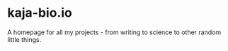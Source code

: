 # kaja-bio.io
A homepage for all my projects - from writing to science to other random little things.
